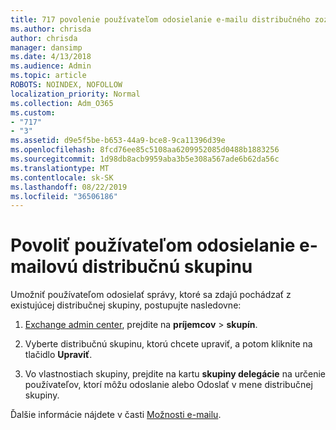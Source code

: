 ```yaml
---
title: 717 povolenie používateľom odosielanie e-mailu distribučného zoznamu
ms.author: chrisda
author: chrisda
manager: dansimp
ms.date: 4/13/2018
ms.audience: Admin
ms.topic: article
ROBOTS: NOINDEX, NOFOLLOW
localization_priority: Normal
ms.collection: Adm_O365
ms.custom:
- "717"
- "3"
ms.assetid: d9e5f5be-b653-44a9-bce8-9ca11396d39e
ms.openlocfilehash: 8fcd76ee85c5108aa6209952085d0488b1883256
ms.sourcegitcommit: 1d98db8acb9959aba3b5e308a567ade6b62da56c
ms.translationtype: MT
ms.contentlocale: sk-SK
ms.lasthandoff: 08/22/2019
ms.locfileid: "36506186"
---
```

# <a name="allow-users-to-send-email-as-a-distribution-group"></a>Povoliť používateľom odosielanie e-mailovú distribučnú skupinu

Umožniť používateľom odosielať správy, ktoré sa zdajú pochádzať z existujúcej distribučnej skupiny, postupujte nasledovne:

1. [Exchange admin center](https://outlook.office365.com/ecp/), prejdite na **príjemcov** \> **skupín**.

2. Vyberte distribučnú skupinu, ktorú chcete upraviť, a potom kliknite na tlačidlo **Upraviť**.

3. Vo vlastnostiach skupiny, prejdite na kartu **skupiny delegácie** na určenie používateľov, ktorí môžu odoslanie alebo Odoslať v mene distribučnej skupiny.

Ďalšie informácie nájdete v časti [Možnosti e-mailu](https://technet.microsoft.com/library/bb124513.aspx#groupdelegation).
